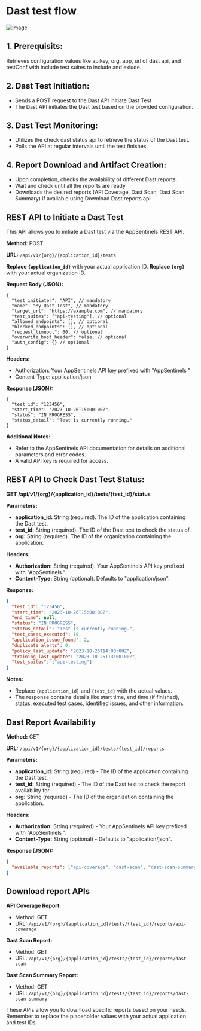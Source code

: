 

# Dast test flow

![image](./flow.png)

## 1. Prerequisits:

Retrieves configuration values like apikey, org, app, url of dast api, and testConf with include test suites to include and exlude.

## 2. Dast Test Initiation:

* Sends a POST request to the Dast API initiate Dast Test
* The Dast API initiates the Dast test based on the provided configuration.

## 3. Dast Test Monitoring:

* Utilizes the check dast status api to retrieve the status of the Dast test.
* Polls the API at regular intervals until the test finishes.

## 4. Report Download and Artifact Creation:

* Upon completion, checks the availability of different Dast reports.
* Wait and check until all the reports are ready
* Downloads the desired reports (API Coverage, Dast Scan, Dast Scan Summary) if available using Download Dast reports api


## REST API to Initiate a Dast Test

This API allows you to initiate a Dast test via the AppSentinels REST API.

**Method:** POST

**URL:** `/api/v1/{org}/{application_id}/tests`


**Replace `{application_id}`** with your actual application ID.
**Replace `{org}`** with your actual organization ID.

**Request Body (JSON):**

```
{
  "test_initiater": "API", // mandatory
  "name": "My Dast Test", // mandatory
  "target_url": "https://example.com", // mandatory
  "test_suites": ["api-testing"], // optional
  "allowed_endpoints": [], // optional
  "blocked_endpoints": [], // optional
  "request_timeout": 60, // optional
  "overwrite_host_header": false, // optional
  "auth_config": {} // optional
}
```

**Headers:**

* Authorization: Your AppSentinels API key prefixed with "AppSentinels "
* Content-Type: application/json

**Response (JSON):**

```
{
  "test_id": "123456",
  "start_time": "2023-10-26T15:00:00Z",
  "status": "IN_PROGRESS",
  "status_detail": "Test is currently running."
}
```

**Additional Notes:**

* Refer to the AppSentinels API documentation for details on additional parameters and error codes.
* A valid API key is required for access.

## REST API to Check Dast Test Status:

**GET /api/v1/{org}/{application_id}/tests/{test_id}/status**


**Parameters:**

* **application_id:** String (required). The ID of the application containing the Dast test.
* **test_id:** String (required). The ID of the Dast test to check the status of.
* **org:** String (required). The ID of the organization containing the application.

**Headers:**

* **Authorization:** String (required). Your AppSentinels API key prefixed with "AppSentinels ".
* **Content-Type:** String (optional). Defaults to "application/json".

**Response:**

```json
{
  "test_id": "123456",
  "start_time": "2023-10-26T15:00:00Z",
  "end_time": null,
  "status": "IN_PROGRESS",
  "status_detail": "Test is currently running.",
  "test_cases_executed": 10,
  "application_issue_found": 2,
  "duplicate_alerts": 0,
  "policy_last_update": "2023-10-26T14:00:00Z",
  "training_last_update": "2023-10-25T13:00:00Z",
  "test_suites": ["api-testing"]
}
```

**Notes:**

* Replace `{application_id}` and `{test_id}` with the actual values.
* The response contains details like start time, end time (if finished), status, executed test cases, identified issues, and other information.




## Dast Report Availability

**Method:** GET

**URL:** `/api/v1/{org}/{application_id}/tests/{test_id}/reports`

**Parameters:**

* **application_id:** String (required) - The ID of the application containing the Dast test.
* **test_id:** String (required) - The ID of the Dast test to check the report availability for.
* **org:** String (required) - The ID of the organization containing the application.

**Headers:**

* **Authorization:** String (required) - Your AppSentinels API key prefixed with "AppSentinels ".
* **Content-Type:** String (optional) - Defaults to "application/json".

**Response (JSON):**

```json
{
  "available_reports": ["api-coverage", "dast-scan", "dast-scan-summary"]
}
```

## Download report APIs

**API Coverage Report:**

* Method: GET
* URL: `/api/v1/{org}/{application_id}/tests/{test_id}/reports/api-coverage`

**Dast Scan Report:**

* Method: GET
* URL: `/api/v1/{org}/{application_id}/tests/{test_id}/reports/dast-scan`

**Dast Scan Summary Report:**

* Method: GET
* URL: `/api/v1/{org}/{application_id}/tests/{test_id}/reports/dast-scan-summary`

These APIs allow you to download specific reports based on your needs. Remember to replace the placeholder values with your actual application and test IDs.

